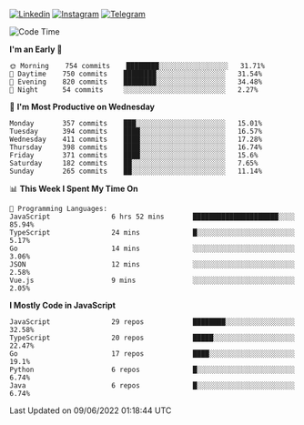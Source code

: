 [![Linkedin](https://img.shields.io/badge/-Archie-blue?style=flat-square&labelColor=gray&logo=Linkedin&logoColor=white&link=https://www.linkedin.com/in/archisdi)](https://www.linkedin.com/in/archisdi)
[![Instagram](https://img.shields.io/badge/-@archisdi-orange?style=flat-square&labelColor=gray&logo=Instagram&logoColor=white&link=https://www.instagram.com/archisdi)](https://www.instagram.com/archisdi)
[![Telegram](https://img.shields.io/badge/-aai-informational?style=flat-square&labelColor=gray&logo=telegram&logoColor=white&link=https://t.me/archisdi)](https://t.me/archisdi)

<!--START_SECTION:waka-->
![Code Time](http://img.shields.io/badge/Code%20Time-0%20secs-blue)

**I'm an Early 🐤** 

```text
🌞 Morning    754 commits    ████████░░░░░░░░░░░░░░░░░   31.71% 
🌆 Daytime    750 commits    ████████░░░░░░░░░░░░░░░░░   31.54% 
🌃 Evening    820 commits    ████████░░░░░░░░░░░░░░░░░   34.48% 
🌙 Night      54 commits     ░░░░░░░░░░░░░░░░░░░░░░░░░   2.27%

```
📅 **I'm Most Productive on Wednesday** 

```text
Monday       357 commits    ███░░░░░░░░░░░░░░░░░░░░░░   15.01% 
Tuesday      394 commits    ████░░░░░░░░░░░░░░░░░░░░░   16.57% 
Wednesday    411 commits    ████░░░░░░░░░░░░░░░░░░░░░   17.28% 
Thursday     398 commits    ████░░░░░░░░░░░░░░░░░░░░░   16.74% 
Friday       371 commits    ████░░░░░░░░░░░░░░░░░░░░░   15.6% 
Saturday     182 commits    ██░░░░░░░░░░░░░░░░░░░░░░░   7.65% 
Sunday       265 commits    ██░░░░░░░░░░░░░░░░░░░░░░░   11.14%

```


📊 **This Week I Spent My Time On** 

```text
💬 Programming Languages: 
JavaScript               6 hrs 52 mins       █████████████████████░░░░   85.94% 
TypeScript               24 mins             █░░░░░░░░░░░░░░░░░░░░░░░░   5.17% 
Go                       14 mins             ░░░░░░░░░░░░░░░░░░░░░░░░░   3.06% 
JSON                     12 mins             ░░░░░░░░░░░░░░░░░░░░░░░░░   2.58% 
Vue.js                   9 mins              ░░░░░░░░░░░░░░░░░░░░░░░░░   2.05%

```

**I Mostly Code in JavaScript** 

```text
JavaScript               29 repos            ████████░░░░░░░░░░░░░░░░░   32.58% 
TypeScript               20 repos            █████░░░░░░░░░░░░░░░░░░░░   22.47% 
Go                       17 repos            ████░░░░░░░░░░░░░░░░░░░░░   19.1% 
Python                   6 repos             █░░░░░░░░░░░░░░░░░░░░░░░░   6.74% 
Java                     6 repos             █░░░░░░░░░░░░░░░░░░░░░░░░   6.74%

```



 Last Updated on 09/06/2022 01:18:44 UTC
<!--END_SECTION:waka-->
